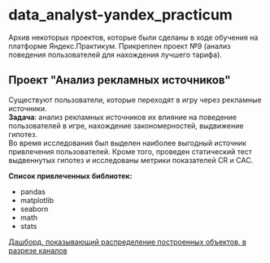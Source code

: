 # data_analyst-yandex_practicum
Архив некоторых проектов, которые были сделаны в ходе обучения на платформе Яндекс.Практикум.
Прикреплен проект №9 (анализ поведения пользователей для нахождения лучшего тарифа).  
## Проект "Анализ рекламных источников"   
Существуют пользователи, которые переходят в игру через рекламные источники.  
**Задача**: анализ рекламных источников их влияние на поведение пользователей в игре, нахождение закономерностей, выдвижение гипотез.  
Во время исследования был выделен наиболее выгодный источник привлечения пользователей. Кроме того, проведен статический тест выдвеннутых гипотез и исследованы метрики показателей CR и CAC.  

**Список привлеченных библиотек:**
- pandas
- matplotlib
- seaborn
- math
- stats


[Дашборд, показывающий распределение построенных объектов, в разрезе каналов](https://public.tableau.com/views/Dash_project_final/Dashboard_final_project?:language=en-US&publish=yes&:display_count=n&:origin=viz_share_link) 
